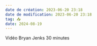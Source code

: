 ```yaml
---
date de création: 2023-06-20 23:18
date de modification: 2023-06-20 23:18
tag: 📥
date: 2024-08-19
---
```

Vidéo Bryan Jenks 30 minutes 
